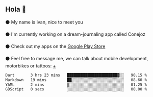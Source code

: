 ## Hola 🌇

⚫ My name is Ivan, nice to meet you

⚫ I'm currently working on a dream-journaling app called Conejoz

⚫ Check out my apps on the [Google Play Store](https://play.google.com/store/apps/dev?id=8134108822411179352)

⚫ Feel free to message me, we can talk about mobile development, motorbikes or tattoos: [+](https://discord.com/invite/M4wTh36A3N)

<!--START_SECTION:waka-->

```txt
Dart       3 hrs 23 mins   ██████████████████████▓░░   90.15 %
Markdown   19 mins         ██░░░░░░░░░░░░░░░░░░░░░░░   08.60 %
YAML       2 mins          ▒░░░░░░░░░░░░░░░░░░░░░░░░   01.25 %
GDScript   0 secs          ░░░░░░░░░░░░░░░░░░░░░░░░░   00.00 %
```

<!--END_SECTION:waka-->
